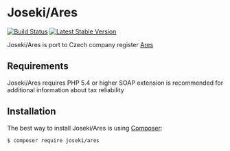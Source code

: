 Joseki/Ares
===================

[![Build Status](https://travis-ci.org/Joseki/Ares.svg?branch=master)](https://travis-ci.org/Joseki/Ares)
[![Latest Stable Version](https://poser.pugx.org/joseki/ares/v/stable)](https://packagist.org/packages/joseki/ares)

Joseki/Ares is port to Czech company register [Ares](http://wwwinfo.mfcr.cz/ares/ares_es.html.cz)

Requirements
------------

Joseki/Ares requires PHP 5.4 or higher
SOAP extension is recommended for additional information about tax reliability


Installation
------------

The best way to install Joseki/Ares is using  [Composer](http://getcomposer.org/):

```sh
$ composer require joseki/ares
```
